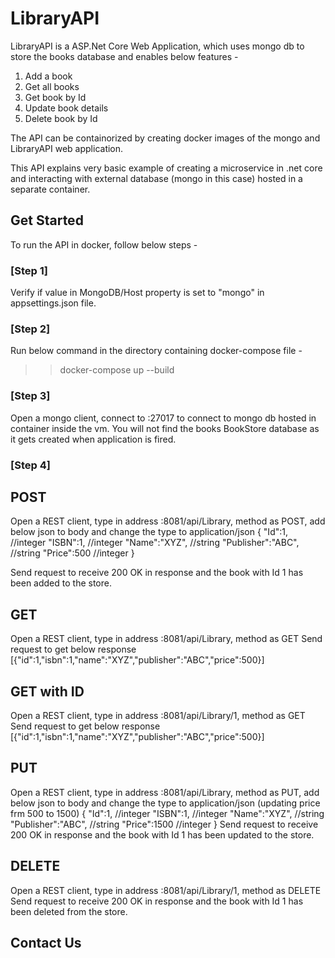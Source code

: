 # LibraryAPI

LibraryAPI is a ASP.Net Core Web Application, which uses mongo db to store the books database and enables below features - 
1. Add a book
2. Get all books
3. Get book by Id
4. Update book details
5. Delete book by Id

The API can be containorized by creating docker images of the mongo and LibraryAPI web application.

This API explains very basic example of creating a microservice in .net core and interacting with external database (mongo in this case) hosted in a separate container.

## Get Started
To run the API in docker, follow below steps -
### [Step 1]
Verify if value in MongoDB/Host property is set to "mongo" in appsettings.json file.

### [Step 2]
Run below command in the directory containing docker-compose file -
>> docker-compose up --build

### [Step 3]
Open a mongo client, connect to <vm ip>:27017 to connect to mongo db hosted in container inside the vm.
You will not find the books BookStore database as it gets created when application is fired.

### [Step 4]

POST
----
Open a REST client, type in address <vm ip>:8081/api/Library, method as POST, add below json to body and change the type to application/json
{
	"Id":1, //integer
	"ISBN":1, //integer
	"Name":"XYZ", //string
	"Publisher":"ABC", //string
	"Price":500 //integer
}

Send request to receive 200 OK in response and the book with Id 1 has been added to the store.

GET
----
Open a REST client, type in address <vm ip>:8081/api/Library, method as GET
Send request to get below response
[{"id":1,"isbn":1,"name":"XYZ","publisher":"ABC","price":500}]
  
GET with ID
----
Open a REST client, type in address <vm ip>:8081/api/Library/1, method as GET
Send request to get below response
[{"id":1,"isbn":1,"name":"XYZ","publisher":"ABC","price":500}]

PUT
----
Open a REST client, type in address <vm ip>:8081/api/Library, method as PUT, add below json to body and change the type to application/json
  (updating price frm 500 to 1500)
{
	"Id":1, //integer
	"ISBN":1, //integer
	"Name":"XYZ", //string
	"Publisher":"ABC", //string
	"Price":1500 //integer
}
  Send request to receive 200 OK in response and the book with Id 1 has been updated to the store.

DELETE
-----
Open a REST client, type in address <vm ip>:8081/api/Library/1, method as DELETE
Send request to receive 200 OK in response and the book with Id 1 has been deleted from the store.



## Contact Us
